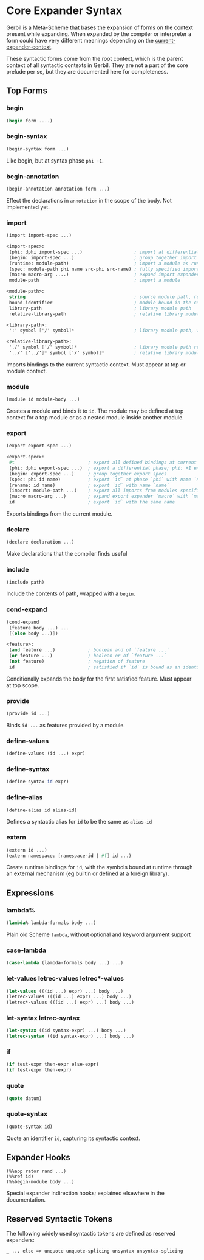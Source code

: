# Core Expander Syntax

Gerbil is a Meta-Scheme that bases the expansion of forms on the
context present while expanding.
When expanded by the compiler or interpreter a form could have very
different meanings depending on the
[current-expander-context](/reference/gerbil/expander/#current-expander-context).

These syntactic forms come from the root context, which is the parent context
of all syntactic contexts in Gerbil. They are not a part of the core prelude
per se, but they are documented here for completeness.

## Top Forms

### begin

``` scheme
(begin form ....)
```

### begin-syntax

``` scheme
(begin-syntax form ...)
```

Like begin, but at syntax phase `phi +1`.

### begin-annotation

``` scheme
(begin-annotation annotation form ...)
```

Effect the declarations in `annotation` in the scope of the body.
Not implemented yet.

### import

``` scheme
(import import-spec ...)

<import-spec>:
 (phi: dphi import-spec ...)                   ; import at differential phase; phi: +1 imports for syntax
 (begin: import-spec ...)                      ; group together import specs
 (runtime: module-path)                        ; import a module as runtime dependency (no bindings)
 (spec: module-path phi name src-phi src-name) ; fully specified import
 (macro macro-arg ....)                        ; expand import expander `macro` with `macro-arg ...`
 module-path                                   ; import a module

<module-path>:
 string                                        ; source module path, relative to the current source
 bound-identifier                              ; module bound in the current context
 library-path                                  ; library module path
 relative-library-path                         ; relative library module path

<library-path>:
 ':' symbol ['/' symbol]*                      ; library module path, with `/` as file system separator

<relative-library-path>:
 './' symbol ['/' symbol]*                     ; library module path relative to the current library module
 '../' ['../']* symbol ['/' symbol]*           ; relative library module path with package traversal
```

Imports bindings to the current syntactic context. Must appear at top or module context.

### module

``` scheme
(module id module-body ...)
```

Creates a module and binds it to `id`. The module may be defined at top context for
a top module or as a nested module inside another module.

### export

``` scheme
(export export-spec ...)

<export-spec>:
 #t                           ; export all defined bindings at current phi
 (phi: dphi export-spec ...)  ; export a differential phase; phi: +1 exports for syntax
 (begin: export-spec ...)     ; group together export specs
 (spec: phi id name)          ; export `id` at phase `phi` with name `name
 (rename: id name)            ; export `id` with name `name`
 (import: module-path ...)    ; export all imports from modules specified by `module-path ...`
 (macro macro-arg ...)        ; expand export expander `macro` with `macro-arg ...`
 id                           ; export `id` with the same name
```

Exports bindings from the current module.

### declare

``` scheme
(declare declaration ...)
```

Make declarations that the compiler finds useful

### include

``` scheme
(include path)
```

Include the contents of path, wrapped with a `begin`.

### cond-expand

``` scheme
(cond-expand
 (feature body ...) ...
 [(else body ...)])

<feature>:
 (and feature ...)            ; boolean and of `feature ...`
 (or feature ...)             ; boolean or of `feature ...`
 (not feature)                ; negation of feature
 id                           ; satisfied if `id` is bound as an identifier
```

Conditionally expands the body for the first satisfied feature. Must appear at top scope.

### provide

``` scheme
(provide id ...)
```

Binds `id ...` as features provided by a module.

### define-values

``` scheme
(define-values (id ...) expr)
```

### define-syntax

``` scheme
(define-syntax id expr)
```

### define-alias

``` scheme
(define-alias id alias-id)
```

Defines a syntactic alias for `id` to be the same as `alias-id`

### extern

``` scheme
(extern id ...)
(extern namespace: [namespace-id | #f] id ...)
```

Create runtime bindings for `id`, with the symbols bound at runtime through an
external mechanism (eg builtin or defined at a foreign library).

## Expressions

### lambda%

``` scheme
(lambda% lambda-formals body ...)
```

Plain old Scheme `lambda`, without optional and keyword argument support

### case-lambda

``` scheme
(case-lambda (lambda-formals body ...) ...)
```

### let-values letrec-values letrec\*-values

``` scheme
(let-values (((id ...) expr) ...) body ...)
(letrec-values (((id ...) expr) ...) body ...)
(letrec*-values (((id ...) expr) ...) body ...)
```

### let-syntax letrec-syntax

``` scheme
(let-syntax ((id syntax-expr) ...) body ...)
(letrec-syntax ((id syntax-expr) ...) body ...)
```

### if

``` scheme
(if test-expr then-expr else-expr)
(if test-expr then-expr)
```

### quote

``` scheme
(quote datum)
```

### quote-syntax

``` scheme
(quote-syntax id)
```

Quote an identifier `id`, capturing its syntactic context.

## Expander Hooks

```
(%%app rator rand ...)
(%%ref id)
(%%begin-module body ...)
```

Special expander indirection hooks; explained elsewhere in the documentation.

## Reserved Syntactic Tokens

The following widely used syntactic tokens are defined as reserved expanders:

```
_ ... else => unquote unquote-splicing unsyntax unsyntax-splicing
```

